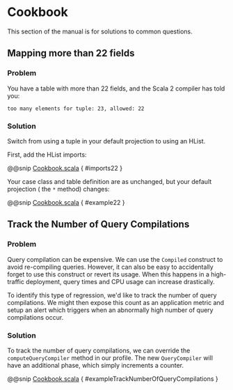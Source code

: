 # Cookbook

This section of the manual is for solutions to common questions.

## Mapping more than 22 fields

<h3>Problem</h3>
You have a table with more than 22 fields, and the Scala 2 compiler has told you:

```text
too many elements for tuple: 23, allowed: 22
```

<h3>Solution</h3>
Switch from using a tuple in your default projection to using an HList.

First, add the HList imports:

@@snip [Cookbook.scala](../code/Cookbook.scala) { #imports22 }

Your case class and table definition are as unchanged,
but your default projection ( the ``*`` method) changes:

@@snip [Cookbook.scala](../code/Cookbook.scala) { #example22 }

## Track the Number of Query Compilations

<h3>Problem</h3>

Query compilation can be expensive. 
We can use the `Compiled` construct to avoid re-compiling queries. 
However, it can also be easy to accidentally forget to use this construct or revert its usage.
When this happens in a high-traffic deployment, query times and CPU usage can increase drastically.

To identify this type of regression, we'd like to track the number of query compilations.
We might then expose this count as an application metric and setup an alert which triggers
when an abnormally high number of query compilations occur.

<h3>Solution</h3>

To track the number of query compilations, we can override the `computeQueryCompiler` method in our profile. 
The new `QueryCompiler` will have an additional phase, which simply increments a counter.


@@snip [Cookbook.scala](../code/Cookbook.scala) { #exampleTrackNumberOfQueryCompilations }
